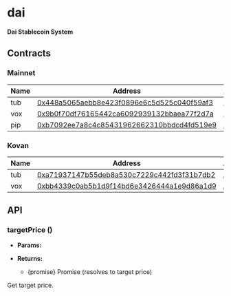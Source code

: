 
# dai
**Dai Stablecoin System**



## Contracts

### Mainnet
Name | Address | ABI
--- | --- | ---
tub | [0x448a5065aebb8e423f0896e6c5d525c040f59af3](https://etherscan.io/address/0x448a5065aebb8e423f0896e6c5d525c040f59af3) | [ABI](abi/tub.json)
vox | [0x9b0f70df76165442ca6092939132bbaea77f2d7a](https://etherscan.io/address/0x9b0f70df76165442ca6092939132bbaea77f2d7a) | [ABI](abi/vox.json)
pip | [0xb7092ee7a8c4c85431962662310bbdcd4fd519e9](https://etherscan.io/address/0xb7092ee7a8c4c85431962662310bbdcd4fd519e9) | [ABI](abi/pip.json)

### Kovan
Name | Address | ABI
--- | --- | ---
tub | [0xa71937147b55deb8a530c7229c442fd3f31b7db2](https://kovan.etherscan.io/address/0xa71937147b55deb8a530c7229c442fd3f31b7db2) | [ABI](abi/tub.json)
vox | [0xbb4339c0ab5b1d9f14bd6e3426444a1e9d86a1d9](https://kovan.etherscan.io/address/0xbb4339c0ab5b1d9f14bd6e3426444a1e9d86a1d9) | [ABI](abi/vox.json)



## API


### targetPrice ()

* **Params:** 
 
* **Returns:**
  * {promise} Promise (resolves to target price)

Get target price.

